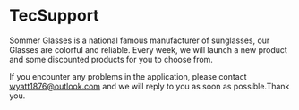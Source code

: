 # TecSupport
Sommer Glasses is a national famous manufacturer of sunglasses, our Glasses are colorful and reliable. Every week, we will launch a new product and some discounted products for you to choose from.

If you encounter any problems in the application, please contact wyatt1876@outlook.com and we will reply to you as soon as possible.Thank you.
